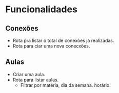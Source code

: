 # Funcionalidades 

## Conexões
- Rota pra listar o total de conexões já realizadas.
- Rota para ciar uma nova conecxões.

## Aulas
- Criar uma aula. 
- Rota para listar aulas.
    - Filtrar por matéria, dia da semana. horário.